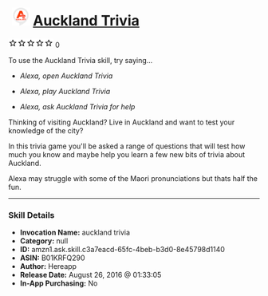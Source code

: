 # &nbsp;<img src="skill_icon" alt="Auckland Trivia icon" width="36"> [Auckland Trivia](http://alexa.amazon.com/#skills/amzn1.ask.skill.c3a7eacd-65fc-4beb-b3d0-8e45798d1140)
![0 stars](../../images/ic_star_border_black_18dp_1x.png)![0 stars](../../images/ic_star_border_black_18dp_1x.png)![0 stars](../../images/ic_star_border_black_18dp_1x.png)![0 stars](../../images/ic_star_border_black_18dp_1x.png)![0 stars](../../images/ic_star_border_black_18dp_1x.png) 0

To use the Auckland Trivia skill, try saying...

* *Alexa, open Auckland Trivia*

* *Alexa, play Auckland Trivia*

* *Alexa, ask Auckland Trivia for help*

Thinking of visiting Auckland? Live in Auckland and want to test your knowledge of the city?

In this trivia game you'll be asked a range of questions that will test how much you know and maybe help you learn a few new bits of trivia about Auckland. 

Alexa may struggle with some of the Maori pronunciations but thats half the fun.

***

### Skill Details

* **Invocation Name:** auckland trivia
* **Category:** null
* **ID:** amzn1.ask.skill.c3a7eacd-65fc-4beb-b3d0-8e45798d1140
* **ASIN:** B01KRFQ290
* **Author:** Hereapp
* **Release Date:** August 26, 2016 @ 01:33:05
* **In-App Purchasing:** No
